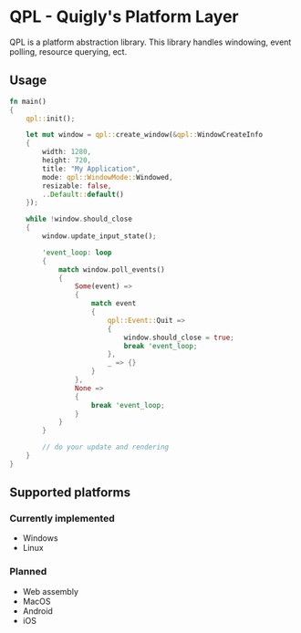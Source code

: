 # QPL - Quigly's Platform Layer

QPL is a platform abstraction library. This library handles windowing, event polling, resource querying, ect.

## Usage

```rust
fn main()
{
    qpl::init();

    let mut window = qpl::create_window(&qpl::WindowCreateInfo
    {
        width: 1280,
        height: 720,
        title: "My Application",
        mode: qpl::WindowMode::Windowed,
        resizable: false,
        ..Default::default()
    });

    while !window.should_close
    {
        window.update_input_state();

        'event_loop: loop
        {
            match window.poll_events()
            {
                Some(event) =>
                {
                    match event
                    {
                        qpl::Event::Quit =>
                        {
                            window.should_close = true;
                            break 'event_loop;
                        },
                        _ => {}
                    }
                },
                None =>
                {
                    break 'event_loop;
                }
            }
        }

        // do your update and rendering
    }
}
```

## Supported platforms

### Currently implemented

- Windows
- Linux

### Planned

- Web assembly
- MacOS
- Android
- iOS